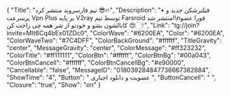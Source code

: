 {
"Title": "تیم فارسروید منتشر کرد 😎🔥",
"Description": "• فیلترشکن جدید و پرسرعت Vpn Plus بر پایه V2ray توسط تیم Farsroid منتشر شد!\nفورا عضو کانالشون بشو و خودتو از شر همه چی راحت کن 😍👇🏻",
"Link": "tg://join?invite=MIt6Cq4bEx01ZDc0",
"ColorWave": "#6200EA",
"Color": "#6200EA",
"ColorWaveTwo": "#7C4DFF",
"ColorBackGround": "#ffffff",
"TitleGravity": "center",
"MessageGravity": "center",
"ColorMessage": "#ff323232",
"ColorTitle": "#ff111111",
"ColorBtn": "#ffffff",
"ColorBtnBg": "#00a043",
"ColorBtnCancell": "#ffffff",
"ColorBtnCancellBg": "#e90000",
"Cancellable": "false",
"MessageID": "018039284847736667382884",
"ShowTime": "4",
"Button": "  عضویت و دانلود اجباری  ",
"ButtonCancell": "  ",
"Closure": "true",
"Show": "on"
}
